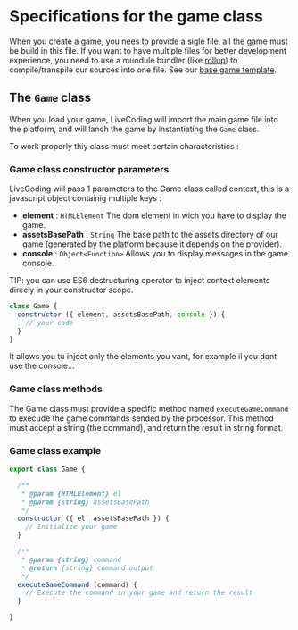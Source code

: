 # Specifications for the game class

When you create a game, you nees to provide a sigle file, all the game must be build in this file.
If you want to have multiple files for better development experience, you need to use a muodule bundler (like [rollup](https://rollupjs.org/guide/en)) to compile/transpile our sources into one file. See our [base game template](https://github.com/CPNV-ES/LiveCoding-Game-Starter).

## The `Game` class

When you load your game, LiveCoding will import the main game file into the platform, and will lanch the game by instantiating the `Game` class.

To work properly thiy class must meet certain characteristics :

### Game class constructor parameters

LiveCoding will pass 1 parameters to the Game class called context, this is a javascript object containig multiple keys :

* **element** : `HTMLElement` The dom element in wich you have to display the game.
* **assetsBasePath** : `String` The base path to the assets directory of our game (generated by the platform because it depends on the provider).
* **console** : `Object<Function>` Allows you to display messages in the game console.

TIP: you can use ES6 destructuring operator to inject context elements direcly in your constructor scope.
```js
class Game {
  constructor ({ element, assetsBasePath, console }) {
    // your code
  }
}
```
It allows you tu inject only the elements you vant, for example il you dont use the console...

### Game class methods

The Game class must provide a specific method named `executeGameCommand` to execude the game commands sended by the processor. This method must accept a string (the command), and return the result in string format.

### Game class example

```js
export class Game {

  /**
   * @param {HTMLElement} el
   * @param {string} assetsBasePath
   */
  constructor ({ el, assetsBasePath }) {
    // Initialize your game
  }

  /**
   * @param {string} command
   * @return {string} command output
   */
  executeGameCommand (command) {
    // Execute the command in your game and return the result
  }

}
```
